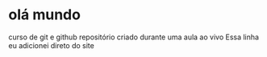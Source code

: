 # olá mundo
 curso de git e github
repositório criado durante uma aula ao vivo
Essa linha eu adicionei direto do site
